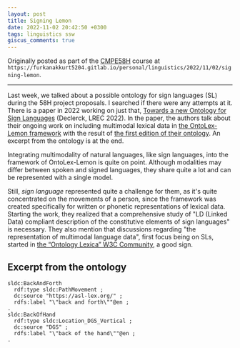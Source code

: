 ```yaml
---
layout: post
title: Signing Lemon
date: 2022-11-02 20:42:50 +0300
tags: linguistics ssw
giscus_comments: true
---
```


Originally posted as part of the [CMPE58H](https://cmpe.boun.edu.tr/courses/cmpe58h) course at `https://furkanakkurt5204.gitlab.io/personal/linguistics/2022/11/02/signing-lemon`.

---

Last week, we talked about a possible ontology for sign languages (SL) during the 58H project proposals. I searched if there were any attempts at it. There is a paper in 2022 working on just that, [Towards a new Ontology for Sign Languages](https://aclanthology.org/2022.lrec-1.423) (Declerck, LREC 2022). In the paper, the authors talk about their ongoing work on including multimodal lexical data in [the OntoLex-Lemon framework](https://www.w3.org/2019/09/lexicog) with the result of [the first edition of their ontology](https://github.com/Declerck/sl-onto). An excerpt from the ontology is at the end.

Integrating multimodality of natural languages, like sign languages, into the framework of OntoLex-Lemon is quite on point. Although modalities may differ between spoken and signed languages, they share quite a lot and can be represented with a single model.

Still, _sign language_ represented quite a challenge for them, as it's quite concentrated on the movements of a person, since the framework was created specifically for written or phonetic representations of lexical data. Starting the work, they realized that a comprehensive study of "LD (Linked Data) compliant description of the constitutive elements of sign languages" is necessary. They also mention that discussions regarding "the representation of multimodal language data", first focus being on SLs, started in [the “Ontology Lexica” W3C Community](https://www.w3.org/community/ontolex), a good sign.

## Excerpt from the ontology

```turtle
sldc:BackAndForth
  rdf:type sldc:PathMovement ;
  dc:source "https://asl-lex.org/" ;
  rdfs:label "\"back and forth\""@en ;
.
sldc:BackOfHand
  rdf:type sldc:Location_DGS_Vertical ;
  dc:source "DGS" ;
  rdfs:label "\"back of the hand\""@en ;
.
```
